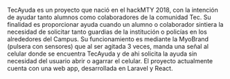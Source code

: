 TecAyuda es un proyecto que nació en el hackMTY 2018, con la intención de ayudar tanto alumnos como colaboradores de la comunidad Tec. Su finalidad es proporcionar ayuda cuando un alumno o colaborador sintiera la necesidad de solicitar tanto guardias de la institución o policías en los alrededores del Campus. 
Su funcionamiento es mediante la MyoBrand (pulsera con sensores) que al ser agitada 3 veces, manda una señal al celular donde se encuentra TecAyuda y de ahi solicita la ayuda sin necesidad del usuario abrir o agarrar el celular.
El proyecto actualmente cuenta con una web app, desarrollada en Laravel y React.

